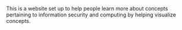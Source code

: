 This is a website set up to help people learn more about concepts pertaining to information security and 
computing by helping visualize concepts.

